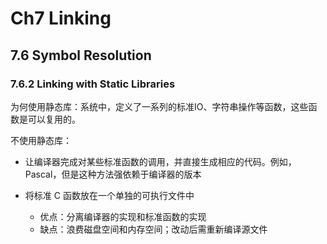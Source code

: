 #  Ch7 Linking

## 7.6 Symbol Resolution

### 7.6.2 Linking with Static Libraries

为何使用静态库：系统中，定义了一系列的标准IO、字符串操作等函数，这些函数是可以复用的。

不使用静态库：

* 让编译器完成对某些标准函数的调用，并直接生成相应的代码。例如，Pascal，但是这种方法强依赖于编译器的版本

* 将标准 C 函数放在一个单独的可执行文件中

    * 优点：分离编译器的实现和标准函数的实现
    * 缺点：浪费磁盘空间和内存空间；改动后需重新编译源文件




